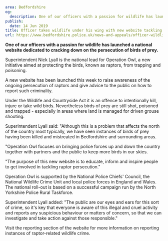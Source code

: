 ```yaml
area: Bedfordshire
og:
  description: One of our officers with a passion for wildlife has launched a national website dedicated to cracking down on the persecution of birds of prey.
publish:
  date: 14 Jun 2019
title: Officer takes wildlife under his wing with new website tackling raptor persecution
url: https://www.bedfordshire.police.uk/news-and-appeals/officer-wildlife-raptor-persecution-jun2019
```

**One of our officers with a passion for wildlife has launched a national website dedicated to cracking down on the persecution of birds of prey.**

Superintendent Nick Lyall is the national lead for Operation Owl, a new initiative aimed at protecting the birds, known as raptors, from trapping and poisoning.

A new website has been launched this week to raise awareness of the ongoing persecution of raptors and give advice to the public on how to report such criminality.

Under the Wildlife and Countryside Act it is an offence to intentionally kill, injure or take wild birds. Nevertheless birds of prey are still shot, poisoned and trapped - especially in areas where land is managed for driven grouse shooting.

Superintendent Lyall said: "Although this is a problem that affects the north of the country most typically, we have seen instances of birds of prey having been killed and mistreated in Bedfordshire and surrounding areas.

"Operation Owl focuses on bringing police forces up and down the country together with partners and the public to keep more birds in our skies.

"The purpose of this new website is to educate, inform and inspire people to get involved in tackling raptor persecution."

Operation Owl is supported by the National Police Chiefs' Council, the National Wildlife Crime Unit and local police forces in England and Wales. The national roll-out is based on a successful campaign run by the North Yorkshire Police Rural Taskforce.

Superintendent Lyall added: "The public are our eyes and ears for this sort of crime, so it's key that everyone is aware of this illegal and cruel activity and reports any suspicious behaviour or matters of concern, so that we can investigate and take action against those responsible."

Visit the reporting section of the website for more information on reporting instances of raptor-related wildlife crime.
